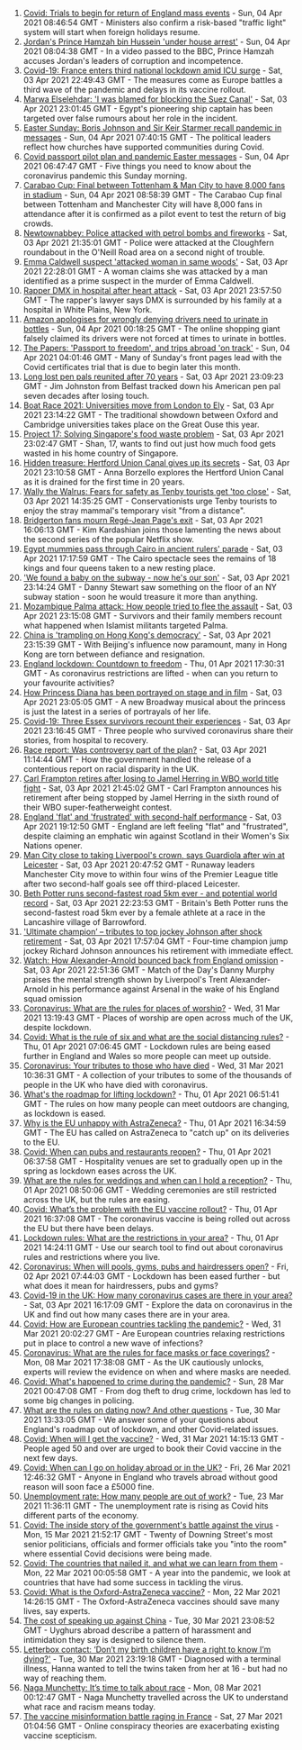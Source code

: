 1. [Covid: Trials to begin for return of England mass events](https://www.bbc.co.uk/news/uk-56625307) - Sun, 04 Apr 2021 08:46:54 GMT - Ministers also confirm a risk-based "traffic light" system will start when foreign holidays resume.
2. [Jordan's Prince Hamzah bin Hussein 'under house arrest'](https://www.bbc.co.uk/news/world-middle-east-56626370) - Sun, 04 Apr 2021 08:04:38 GMT - In a video passed to the BBC, Prince Hamzah accuses Jordan's leaders of corruption and incompetence.
3. [Covid-19: France enters third national lockdown amid ICU surge](https://www.bbc.co.uk/news/world-europe-56622471) - Sat, 03 Apr 2021 22:49:43 GMT - The measures come as Europe battles a third wave of the pandemic and delays in its vaccine rollout.
4. [Marwa Elselehdar: 'I was blamed for blocking the Suez Canal'](https://www.bbc.co.uk/news/world-middle-east-56615521) - Sat, 03 Apr 2021 23:01:45 GMT - Egypt's pioneering ship captain has been targeted over false rumours about her role in the incident.
5. [Easter Sunday: Boris Johnson and Sir Keir Starmer recall pandemic in messages](https://www.bbc.co.uk/news/uk-56628947) - Sun, 04 Apr 2021 07:40:15 GMT - The political leaders reflect how churches have supported communities during Covid.
6. [Covid passport pilot plan and pandemic Easter messages](https://www.bbc.co.uk/news/uk-56629475) - Sun, 04 Apr 2021 06:47:47 GMT - Five things you need to know about the coronavirus pandemic this Sunday morning.
7. [Carabao Cup: Final between Tottenham & Man City to have 8,000 fans in stadium](https://www.bbc.co.uk/sport/football/56630189) - Sun, 04 Apr 2021 08:58:39 GMT - The Carabao Cup final between Tottenham and Manchester City will have 8,000 fans in attendance after it is confirmed as a pilot event to test the return of big crowds.
8. [Newtownabbey: Police attacked with petrol bombs and fireworks](https://www.bbc.co.uk/news/uk-northern-ireland-56627609) - Sat, 03 Apr 2021 21:35:01 GMT - Police were attacked at the Cloughfern roundabout in the O'Neill Road area on a second night of trouble.
9. [Emma Caldwell suspect 'attacked woman in same woods'](https://www.bbc.co.uk/news/uk-scotland-56605793) - Sat, 03 Apr 2021 22:28:01 GMT - A woman claims she was attacked by a man identified as a prime suspect in the murder of Emma Caldwell.
10. [Rapper DMX in hospital after heart attack](https://www.bbc.co.uk/news/world-us-canada-56627823) - Sat, 03 Apr 2021 23:57:50 GMT - The rapper's lawyer says DMX is surrounded by his family at a hospital in White Plains, New York.
11. [Amazon apologises for wrongly denying drivers need to urinate in bottles](https://www.bbc.co.uk/news/world-us-canada-56628745) - Sun, 04 Apr 2021 00:18:25 GMT - The online shopping giant falsely claimed its drivers were not forced at times to urinate in bottles.
12. [The Papers: 'Passport to freedom', and trips abroad 'on track'](https://www.bbc.co.uk/news/blogs-the-papers-56628275) - Sun, 04 Apr 2021 04:01:46 GMT - Many of Sunday's front pages lead with the Covid certificates trial that is due to begin later this month.
13. [Long lost pen pals reunited after 70 years](https://www.bbc.co.uk/news/uk-northern-ireland-56603956) - Sat, 03 Apr 2021 23:09:23 GMT - Jim Johnston from Belfast tracked down his American pen pal seven decades after losing touch.
14. [Boat Race 2021: Universities move from London to Ely](https://www.bbc.co.uk/news/uk-56624251) - Sat, 03 Apr 2021 23:14:22 GMT - The traditional showdown between Oxford and Cambridge universities takes place on the Great Ouse this year.
15. [Project 17: Solving Singapore's food waste problem](https://www.bbc.co.uk/news/world-asia-pacific-56606143) - Sat, 03 Apr 2021 23:02:47 GMT - Shan, 17, wants to find out just how much food gets wasted in his home country of Singapore.
16. [Hidden treasure: Hertford Union Canal gives up its secrets](https://www.bbc.co.uk/news/in-pictures-56498299) - Sat, 03 Apr 2021 23:10:58 GMT - Anna Borzello explores the Hertford Union Canal as it is drained for the first time in 20 years.
17. [Wally the Walrus: Fears for safety as Tenby tourists get 'too close'](https://www.bbc.co.uk/news/uk-wales-56626101) - Sat, 03 Apr 2021 14:35:25 GMT - Conservationists urge Tenby tourists to enjoy the stray mammal's temporary visit "from a distance".
18. [Bridgerton fans mourn Regé-Jean Page's exit](https://www.bbc.co.uk/news/entertainment-arts-56625683) - Sat, 03 Apr 2021 16:06:13 GMT - Kim Kardashian joins those lamenting the news about the second series of the popular Netflix show.
19. [Egypt mummies pass through Cairo in ancient rulers' parade](https://www.bbc.co.uk/news/world-middle-east-56508475) - Sat, 03 Apr 2021 17:17:59 GMT - The Cairo spectacle sees the remains of 18 kings and four queens taken to a new resting place.
20. ['We found a baby on the subway - now he's our son'](https://www.bbc.co.uk/news/stories-56409764) - Sat, 03 Apr 2021 23:14:24 GMT - Danny Stewart saw something on the floor of an NY subway station - soon he would treasure it more than anything.
21. [Mozambique Palma attack: How people tried to flee the assault](https://www.bbc.co.uk/news/world-africa-56602841) - Sat, 03 Apr 2021 23:15:08 GMT - Survivors and their family members recount what happened when Islamist militants targeted Palma.
22. [China is 'trampling on Hong Kong's democracy'](https://www.bbc.co.uk/news/world-asia-china-56585731) - Sat, 03 Apr 2021 23:15:39 GMT - With Beijing's influence now paramount, many in Hong Kong are torn between defiance and resignation.
23. [England lockdown: Countdown to freedom](https://www.bbc.co.uk/news/uk-england-56594933) - Thu, 01 Apr 2021 17:30:31 GMT - As coronavirus restrictions are lifted - when can you return to your favourite activities?
24. [How Princess Diana has been portrayed on stage and in film](https://www.bbc.co.uk/news/entertainment-arts-56587500) - Sat, 03 Apr 2021 23:05:05 GMT - A new Broadway musical about the princess is just the latest in a series of portrayals of her life.
25. [Covid-19: Three Essex survivors recount their experiences](https://www.bbc.co.uk/news/uk-england-essex-56501771) - Sat, 03 Apr 2021 23:16:45 GMT - Three people who survived coronavirus share their stories, from hospital to recovery.
26. [Race report: Was controversy part of the plan?](https://www.bbc.co.uk/news/uk-politics-56578839) - Sat, 03 Apr 2021 11:14:44 GMT - How the government handled the release of a contentious report on racial disparity in the UK.
27. [Carl Frampton retires after losing to Jamel Herring in WBO world title fight](https://www.bbc.co.uk/sport/boxing/56627985) - Sat, 03 Apr 2021 21:45:02 GMT - Carl Frampton announces his retirement after being stopped by Jamel Herring in the sixth round of their WBO super-featherweight contest.
28. [England 'flat' and 'frustrated' with second-half performance](https://www.bbc.co.uk/sport/rugby-union/56627165) - Sat, 03 Apr 2021 19:12:50 GMT - England are left feeling "flat" and "frustrated", despite claiming an emphatic win against Scotland in their Women's Six Nations opener.
29. [Man City close to taking Liverpool's crown, says Guardiola after win at Leicester](https://www.bbc.co.uk/sport/football/56546579) - Sat, 03 Apr 2021 20:47:52 GMT - Runaway leaders Manchester City move to within four wins of the Premier League title after two second-half goals see off third-placed Leicester.
30. [Beth Potter runs second-fastest road 5km ever - and potential world record](https://www.bbc.co.uk/sport/athletics/56628151) - Sat, 03 Apr 2021 22:23:53 GMT - Britain's Beth Potter runs the second-fastest road 5km ever by a female athlete at a race in the Lancashire village of Barrowford.
31. ['Ultimate champion’ – tributes to top jockey Johnson after shock retirement](https://www.bbc.co.uk/sport/horse-racing/56615202) - Sat, 03 Apr 2021 17:57:04 GMT - Four-time champion jump jockey Richard Johnson announces his retirement with immediate effect.
32. [Watch: How Alexander-Arnold bounced back from England omission](https://www.bbc.co.uk/sport/av/football/56628925) - Sat, 03 Apr 2021 22:51:36 GMT - Match of the Day's Danny Murphy praises the mental strength shown by Liverpool's Trent Alexander-Arnold in his performance against Arsenal in the wake of his England squad omission
33. [Coronavirus: What are the rules for places of worship?](https://www.bbc.co.uk/news/explainers-53219921) - Wed, 31 Mar 2021 13:19:43 GMT - Places of worship are open across much of the UK, despite lockdown.
34. [Covid: What is the rule of six and what are the social distancing rules?](https://www.bbc.co.uk/news/uk-51506729) - Thu, 01 Apr 2021 07:06:45 GMT - Lockdown rules are being eased further in England and Wales so more people can meet up outside.
35. [Coronavirus: Your tributes to those who have died](https://www.bbc.co.uk/news/uk-52676411) - Wed, 31 Mar 2021 10:36:31 GMT - A collection of your tributes to some of the thousands of people in the UK who have died with coronavirus.
36. [What's the roadmap for lifting lockdown?](https://www.bbc.co.uk/news/explainers-52530518) - Thu, 01 Apr 2021 06:51:41 GMT - The rules on how many people can meet outdoors are changing, as lockdown is eased.
37. [Why is the EU unhappy with AstraZeneca?](https://www.bbc.co.uk/news/56483766) - Thu, 01 Apr 2021 16:34:59 GMT - The EU has called on AstraZeneca to "catch up" on its deliveries to the EU.
38. [Covid: When can pubs and restaurants reopen?](https://www.bbc.co.uk/news/business-52977388) - Thu, 01 Apr 2021 06:37:58 GMT - Hospitality venues are set to gradually open up in the spring as lockdown eases across the UK.
39. [What are the rules for weddings and when can I hold a reception?](https://www.bbc.co.uk/news/explainers-52811509) - Thu, 01 Apr 2021 08:50:06 GMT - Wedding ceremonies are still restricted across the UK, but the rules are easing.
40. [Covid: What’s the problem with the EU vaccine rollout?](https://www.bbc.co.uk/news/explainers-52380823) - Thu, 01 Apr 2021 16:37:08 GMT - The coronavirus vaccine is being rolled out across the EU but there have been delays.
41. [Lockdown rules: What are the restrictions in your area?](https://www.bbc.co.uk/news/uk-54373904) - Thu, 01 Apr 2021 14:24:11 GMT - Use our search tool to find out about coronavirus rules and restrictions where you live.
42. [Coronavirus: When will pools, gyms, pubs and hairdressers open?](https://www.bbc.co.uk/news/explainers-53349989) - Fri, 02 Apr 2021 07:44:03 GMT - Lockdown has been eased further - but what does it mean for hairdressers, pubs and gyms?
43. [Covid-19 in the UK: How many coronavirus cases are there in your area?](https://www.bbc.co.uk/news/uk-51768274) - Sat, 03 Apr 2021 16:17:09 GMT - Explore the data on coronavirus in the UK and find out how many cases there are in your area.
44. [Covid: How are European countries tackling the pandemic?](https://www.bbc.co.uk/news/explainers-53640249) - Wed, 31 Mar 2021 20:02:27 GMT - Are European countries relaxing restrictions put in place to control a new wave of infections?
45. [Coronavirus: What are the rules for face masks or face coverings?](https://www.bbc.co.uk/news/health-51205344) - Mon, 08 Mar 2021 17:38:08 GMT - As the UK cautiously unlocks, experts will review the evidence on when and where masks are needed.
46. [Covid: What's happened to crime during the pandemic?](https://www.bbc.co.uk/news/56463680) - Sun, 28 Mar 2021 00:47:08 GMT - From dog theft to drug crime, lockdown has led to some big changes in policing.
47. [What are the rules on dating now? And other questions](https://www.bbc.co.uk/news/world-asia-china-51176409) - Tue, 30 Mar 2021 13:33:05 GMT - We answer some of your questions about England's roadmap out of lockdown, and other Covid-related issues.
48. [Covid: When will I get the vaccine?](https://www.bbc.co.uk/news/health-55045639) - Wed, 31 Mar 2021 14:15:13 GMT - People aged 50 and over are urged to book their Covid vaccine in the next few days.
49. [Covid: When can I go on holiday abroad or in the UK?](https://www.bbc.co.uk/news/explainers-52646738) - Fri, 26 Mar 2021 12:46:32 GMT - Anyone in England who travels abroad without good reason will soon face a £5000 fine.
50. [Unemployment rate: How many people are out of work?](https://www.bbc.co.uk/news/business-52660591) - Tue, 23 Mar 2021 11:36:11 GMT - The unemployment rate is rising as Covid hits different parts of the economy.
51. [Covid: The inside story of the government's battle against the virus](https://www.bbc.co.uk/news/uk-politics-56361599) - Mon, 15 Mar 2021 21:52:17 GMT - Twenty of Downing Street's most senior politicians, officials and former officials take you "into the room" where essential Covid decisions were being made.
52. [Covid: The countries that nailed it, and what we can learn from them](https://www.bbc.co.uk/news/uk-56455030) - Mon, 22 Mar 2021 00:05:58 GMT - A year into the pandemic, we look at countries that have had some success in tackling the virus.
53. [Covid: What is the Oxford-AstraZeneca vaccine?](https://www.bbc.co.uk/news/health-55302595) - Mon, 22 Mar 2021 14:26:15 GMT - The Oxford-AstraZeneca vaccines should save many lives, say experts.
54. [The cost of speaking up against China](https://www.bbc.co.uk/news/world-asia-china-56563449) - Tue, 30 Mar 2021 23:08:52 GMT - Uyghurs abroad describe a pattern of harassment and intimidation they say is designed to silence them.
55. [Letterbox contact: ‘Don’t my birth children have a right to know I’m dying?'](https://www.bbc.co.uk/news/stories-56576285) - Tue, 30 Mar 2021 23:19:18 GMT - Diagnosed with a terminal illness, Hanna wanted to tell the twins taken from her at 16 - but had no way of reaching them.
56. [Naga Munchetty: It’s time to talk about race](https://www.bbc.co.uk/news/stories-56253480) - Mon, 08 Mar 2021 00:12:47 GMT - Naga Munchetty travelled across the UK to understand what race and racism means today.
57. [The vaccine misinformation battle raging in France](https://www.bbc.co.uk/news/blogs-trending-56526265) - Sat, 27 Mar 2021 01:04:56 GMT - Online conspiracy theories are exacerbating existing vaccine scepticism.
